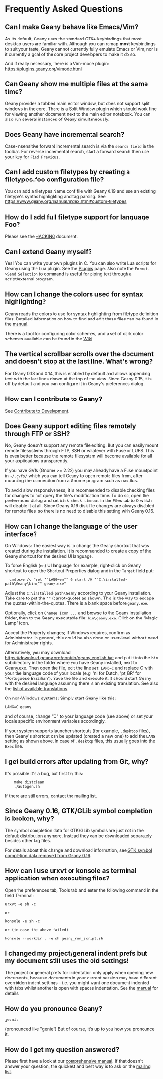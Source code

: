 Frequently Asked Questions
====================

## Can I make Geany behave like Emacs/Vim?

As its default, Geany uses the standard GTK+ keybindings that most desktop users are 
familiar with. Although you can remap **most** keybindings to suit your taste, 
Geany cannot currently fully emulate Emacs or Vim, nor is it currently a goal 
of the core project developers to make it do so.

And if really necessary, there is a Vim-mode plugin: https://plugins.geany.org/vimode.html


## Can Geany show me multiple files at the same time?

Geany provides a tabbed main editor window, but does not support 
split windows in the core. There is a Split Window plugin which 
should work fine for viewing another document next to the main 
editor notebook. You can also run several instances of Geany simultaneously.


## Does Geany have incremental search?

Case-insensitive forward incremental search is via the `search field` in the toolbar. 
For reverse incremental search, start a forward search then use your key for `Find Previous`.


## Can I add custom filetypes by creating a filetypes.foo configuration file?

You can add a filetypes.Name.conf file with Geany 0.19 and use an existing 
filetype's syntax highlighting and tag parsing. 
See https://www.geany.org/manual/index.html#custom-filetypes.


## How do I add full filetype support for language Foo?

Please see the [HACKING][1] document.


## Can I extend Geany myself?

Yes! You can write your own plugins in C. You can also write Lua scripts 
for Geany using the Lua plugin. See the [Plugins][2] page. 
Also note the `Format->Send Selection` to command is useful for 
piping text through a script/external program.


## How can I change the colors used for syntax highlighting?

Geany reads the colors to use for syntax highlighting from filetype definition files. 
Detailed information on how to find and edit these files can be found in the [manual][3].

There is a tool for configuring color schemes, and a set of 
dark color schemes available can be found in the [Wiki][4].


## The vertical scrollbar scrolls over the document and doesn't stop at the last line. What's wrong?

For Geany 0.13 and 0.14, this is enabled by default and allows appending text with the 
last lines drawn at the top of the view. 
Since Geany 0.15, it is off by default and you can configure it in Geany's preferences dialog.


## How can I contribute to Geany?

See [Contribute to Development][5].


## Does Geany support editing files remotely through FTP or SSH?

No, Geany doesn't support any remote file editing. But you can easily mount 
remote filesystems through FTP, SSH or whatever with Fuse or LUFS. 
This is even better because the remote filesystem will become available 
for all your applications transparently.

If you have GVfs (Gnome >= 2.22) you may already have a Fuse mountpoint 
in `~/.gvfs/` which you can tell Geany to open remote files from, after 
mounting the connection from a Gnome program such as nautilus.

To avoid slow responsiveness, it is recommended to disable checking files 
for changes to not query the file's modification time. To do so, open the 
preferences dialog and set `Disk check timeout` in the Files tab to 0 which 
will disable it at all. Since Geany 0.16 disk file changes are always disabled 
for remote files, so there is no need to disable this setting with Geany 0.16.


## How can I change the language of the user interface?

On Windows: The easiest way is to change the Geany shortcut that was created
during the installation. It is recommended to create a copy of the Geany
shortcut for the desired UI language.

To force English (`en`) UI language, for example, right-click on Geany shortcut
to open the Shortcut Properties dialog and in the `Target` field put:

```
  cmd.exe /c "set ^"LANG=en^" & start /D ^"C:\installed-path\Geany\bin\^" geany.exe"
```

Adjust the `C:\installed-path\Geany` according to your Geany installation.
Take care to put the `^"` (carrot-quote) as shown. This is the way to escape
the quotes-within-the-quotes. There is a blank space before `geany.exe`.

Optionally, click on `Change Icon ...` and browse to the Geany installation
folder, then to the Geany executable file: `bin\geany.exe`. Click on the
"Magic Lamp" icon.

Accept the Property changes; if Windows requires, confirm as Administrator.
In general, this could be also done on user-level without need for
Administrator rights.

Alternatively, you may download https://download.geany.org/contrib/geany_english.bat
and put it into the `bin` subdirectory in the folder where you have Geany installed,
next to Geany.exe. Then open the file, edit the line `set LANG=C` and replace C
with your the language code of your locale (e.g. 'nl for Dutch, 'pt_BR' for
'Portuguese Brazilian'). Save the file and execute it. It should start Geany
with the desired language assuming there is an existing translation.
See also the [list of available translations][6].

On non-Windows systems: Simply start Geany like this:

`LANG=C geany`

and of course, change "C" to your language code (see above) or set
your locale specific environment variables accordingly.

If your system supports launcher shortcuts (for example, `.desktop` files),
then Geany's shortcut can be updated (created a new one) to add the `LANG`
setting as shown above. In case of `.desktop` files, this usually goes into
the `Exec` line.


## I get build errors after updating from Git, why?

It's possible it's a bug, but first try this:

```
	make distclean
	./autogen.sh
```

If there are still errors, contact the mailing list.


## Since Geany 0.16, GTK/GLib symbol completion is broken, why?

The symbol completion data for GTK/GLib symbols are just not in the default distribution anymore. 
Instead they can be downloaded separately besides other tag files.

For details about this change and download information, see [GTK symbol 
completion data removed from Geany 0.16][7].


## How can I use urxvt or konsole as terminal application when executing files?

Open the preferences tab, Tools tab and enter the following 
command in the field Terminal:

	urxvt -e sh -c

	or

	konsole -e sh -c

	or (in case the above failed)

	konsole --workdir . -e sh geany_run_script.sh


## I changed my project/general indent prefs but my document still uses the old settings!

The project or general prefs for indentation only apply when opening new documents, 
because documents in your current session may have different overridden 
indent settings - i.e. you might want one document indented with tabs whilst 
another is open with spaces indentation. See the [manual][8] for details.


## How do you pronounce Geany?

`ʒeːniː`

(pronounced like "genie") But of course, it's up to you how you pronounce it.


## How do I get my question answered?

Please first have a look at our [comprehensive manual][3]. 
If that doesn't answer your question, the quickest and best way is to ask on the [mailing list][9]. 


[1]: /documentation/hacking/
[2]: /support/plugins/
[3]: /documentation/manual/
[4]: https://wiki.geany.org/
[5]: /contribute/development/
[6]: /contribute/translation/statistics/
[7]: /news/gtk-symbol-completion-data-removed-from-geany-016/
[8]: https://www.geany.org/manual/index.html#indentation
[9]: /support/mailing-lists/
